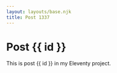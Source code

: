 ```yaml
---
layout: layouts/base.njk
title: Post 1337
---
```


# Post {{ id }}

This is post {{ id }} in my Eleventy project.
